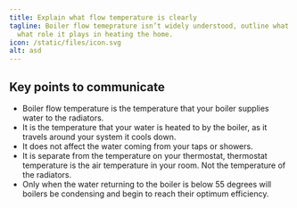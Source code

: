 ```yaml
---
title: Explain what flow temperature is clearly
tagline: Boiler flow temeprature isn’t widely understood, outline what it is and
  what role it plays in heating the home.
icon: /static/files/icon.svg
alt: asd
---
```

## Key points to communicate

* Boiler flow temperature is the temperature that your boiler supplies water to the radiators. 
* It is the temperature that your water is heated to by the boiler, as it travels around your system it cools down.
* It does not affect the water coming from your taps or showers. 
* It is separate from the temperature on your thermostat, thermostat temperature is the air temperature in your room. Not the temperature of the radiators.
* Only when the water returning to the boiler is below 55 degrees will boilers be condensing and begin to reach their optimum efficiency.